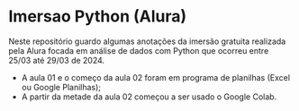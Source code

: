 # Imersao Python (Alura)

Neste repositório guardo algumas anotações da imersão gratuita realizada pela Alura focada em análise de dados com Python que ocorreu entre 25/03 até 29/03 de 2024.

- A aula 01 e o começo da aula 02 foram em programa de planilhas (Excel ou Google Planilhas);
- A partir da metade da aula 02 começou a ser usado o Google Colab.
